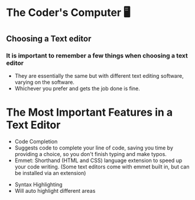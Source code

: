 # The Coder's Computer 🖥️
## Choosing a Text editor
### It is important to remember a few things when choosing a text editor
- They are essentially the same but with different text editing software, varying on the software.
- Whichever you prefer and gets the job done is fine.
  
# The Most Important Features in a Text Editor
+ Code Completion
+ Suggests code to complete your line of code, saving you time by providing a choice, so you don't finish typing and make typos.
+ Emmet: Shorthand (HTML and CSS) language extension to speed up your code writing. (Some text editors come with emmet built in, but can be installed via an extension)
* Syntax Highlighting
* Will auto highlight different areas 

